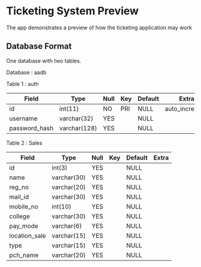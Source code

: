 # Ticketing System Preview

The app demonstrates a preview of how the ticketing application may work 

## Database Format
One database with two tables.

Database : aadb

Table 1 : auth


| Field         | Type         | Null | Key | Default | Extra          |
|---------------|--------------|------|-----|---------|----------------|
| id            | int(11)      | NO   | PRI | NULL    | auto_increment |
| username      | varchar(32)  | YES  |     | NULL    |                |
| password_hash | varchar(128) | YES  |     | NULL    |                |



Table 2 : Sales

|     Field     | Type        | Null | Key | Default | Extra |
|---------------|-------------|------|-----|---------|-------|
| id            | int(3)      | YES  |     | NULL    |       |
| name          | varchar(30) | YES  |     | NULL    |       |
| reg_no        | varchar(20) | YES  |     | NULL    |       |
| mail_id       | varchar(30) | YES  |     | NULL    |       |
| mobile_no     | int(10)     | YES  |     | NULL    |       |
| college       | varchar(30) | YES  |     | NULL    |       |
| pay_mode      | varchar(6)  | YES  |     | NULL    |       |
| location_sale | varchar(15) | YES  |     | NULL    |       |
| type          | varchar(15) | YES  |     | NULL    |       |
| pch_name      | varchar(20) | YES  |     | NULL    |       |


